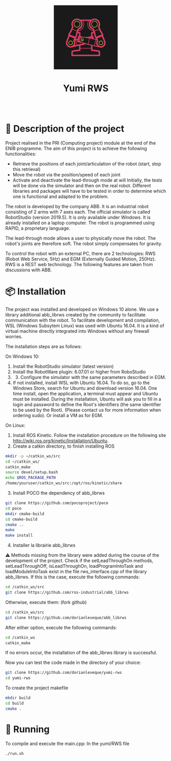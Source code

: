 <div align="center">
    <img src="docs/YumiRobot.png" alt="drawing" width="200px;"/>
    <h1>Yumi RWS</h1>
</div>

<br/>
<br/>


# 📃 Description of the project

Project realised in the PRI (Computing project) module at the end of the ENIB programme.
The aim of this project is to achieve the following functionalities:
- Retrieve the positions of each joint/articulation of the robot (start, stop this retrieval)
- Move the robot via the position/speed of each joint
- Activate and deactivate the lead-through mode at will
Initially, the tests will be done via the simulator and then on the real robot. Different libraries and packages will have to be tested in order to determine which one is functional and adapted to the problem.

The robot is developed by the company ABB. It is an industrial robot consisting of 2 arms with 7 axes each. The official simulator is called RobotStudio (version 2019.5). It is only available under Windows. It is already installed on a laptop computer. The robot is programmed using RAPID, a proprietary language.

The lead-through mode allows a user to physically move the robot. The robot's joints are therefore soft. The robot simply compensates for gravity.

To control the robot with an external PC, there are 2 technologies: RWS (Robot Web Service, 5Hz) and EGM (Externally Guided Motion, 250Hz). RWS is a REST web technology. The following features are taken from discussions with ABB.

# 📦 Installation

The project was installed and developed on Windows 10 alone. We use a library
additional abb_librws created by the community to facilitate communication with the robot. To facilitate development and compilation, WSL (Windows Subsytem Linux) was used with Ubuntu 16.04. It is a kind of virtual machine directly integrated into Windows without any firewall worries. 

The installation steps are as follows:

On Windows 10:

1. Install the RobotStudio simulator (latest version)
2. Install the RobotWare plugin: 6.07.01 or higher from RoboStudio
3. 3. Configure the simulator with the same parameters described in EGM.
4. If not installed, install WSL with Ubuntu 16.04. To do so, go to the
Windows Store, search for Ubuntu and download version 16.04. One time
install, open the application, a terminal must appear and Ubuntu must be installed.
During the installation, Ubuntu will ask you to fill in a login and
password to define the Root's identifiers (the same identifier to be used by the Root).
(Please contact us for more information when ordering sudo).
Or install a VM as for EGM.

On Linux:
1. Install ROS Kinetic. Follow the installation procedure on the following site
http://wiki.ros.org/kinetic/Installation/Ubuntu.
2. Create a catkin directory, to finish installing ROS
```bash
mkdir -p ~/catkin_ws/src
cd ~/catkin_ws/
catkin_make
source devel/setup.bash
echo $ROS_PACKAGE_PATH
/home/youruser/catkin_ws/src:/opt/ros/kinetic/share
```
3. Install POCO the dependency of abb_librws
```bash
git clone https://github.com/pocoproject/poco
cd poco
mkdir cmake-build
cd cmake-build
cmake ..
make
make install
```
4. Installer la librairie abb_librws

⚠ Methods missing from the library were added during the course of the
development of the project. Check if the setLeadThroughOn methods,
setLeadThroughOff, isLeadThroughOn, loadProgramIntoTask and
loadModuleIntoTask exist in the file rws_interface.cpp of the library
abb_librws. If this is the case, execute the following commands:
```bash
cd /catkin_ws/src
git clone https://github.com/ros-industrial/abb_librws
```
Otherwise, execute them: (fork github)
```bash
cd /catkin_ws/src
git clone https://github.com/dorianleveque/abb_librws
```
After either option, execute the following commands:
```bash
cd /catkin_ws
catkin_make
```
If no errors occur, the installation of the abb_librws library is successful.

Now you can test the code made in the directory of your choice:
```bash
git clone https://github.com/dorianleveque/yumi-rws
cd yumi-rws
```
To create the project makefile
```bash
mkdir build
cd build
cmake .
```

# 📜 Running

To compile and execute the main.cpp:
In the yumi/RWS file
```bash
./run.sh
```
